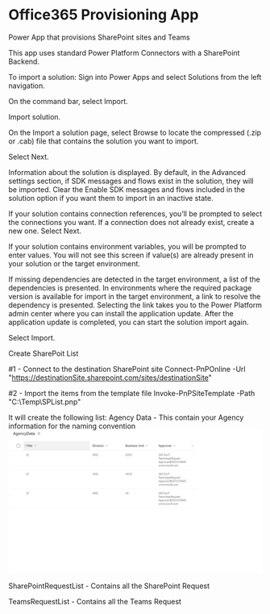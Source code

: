 # Office365 Provisioning App
Power App that provisions SharePoint sites and Teams

This app uses standard Power Platform Connectors with a SharePoint Backend. 

To import a solution:
Sign into Power Apps and select Solutions from the left navigation.

On the command bar, select Import.

Import solution.

On the Import a solution page, select Browse to locate the compressed (.zip or .cab) file that contains the solution you want to import.

Select Next.

Information about the solution is displayed. By default, in the Advanced settings section, if SDK messages and flows exist in the solution, they will be imported. Clear the Enable SDK messages and flows included in the solution option if you want them to import in an inactive state.

If your solution contains connection references, you’ll be prompted to select the connections you want. If a connection does not already exist, create a new one. Select Next.

If your solution contains environment variables, you will be prompted to enter values. You will not see this screen if value(s) are already present in your solution or the target environment.

If missing dependencies are detected in the target environment, a list of the dependencies is presented. In environments where the required package version is available for import in the target environment, a link to resolve the dependency is presented. Selecting the link takes you to the Power Platform admin center where you can install the application update. After the application update is completed, you can start the solution import again.

Select Import.


Create SharePoit List

#1 - Connect to the destination SharePoint site 
Connect-PnPOnline -Url "https://destinationSite.sharepoint.com/sites/destinationSite" 

#2 - Import the items from the template file
Invoke-PnPSiteTemplate -Path "C:\Temp\SPList.pnp"

It will create the following list:
Agency Data - This contain your Agency information for the naming convention 
![Screenshot](Agencydata.jpg)

SharePointRequestList - Contains all the SharePoint Request

TeamsRequestList - Contains all the Teams Request
